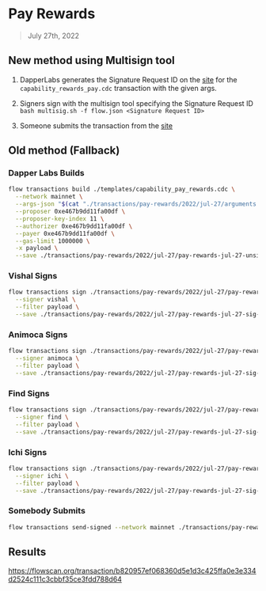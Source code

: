 # Pay Rewards
> July 27th, 2022

## New method using Multisign tool

1. DapperLabs generates the Signature Request ID on the [site](https://flow-multisig-git-service-account-onflow.vercel.app/mainnet) for the `capability_rewards_pay.cdc` transaction with the given args.

2. Signers sign with the multisign tool specifying the Signature Request ID
`bash multisig.sh -f flow.json <Signature Request ID>`

3. Someone submits the transaction from the [site](https://flow-multisig-git-service-account-onflow.vercel.app/mainnet)

## Old method (Fallback)

### Dapper Labs Builds


```sh
flow transactions build ./templates/capability_pay_rewards.cdc \
  --network mainnet \
  --args-json "$(cat "./transactions/pay-rewards/2022/jul-27/arguments.json")" \
  --proposer 0xe467b9dd11fa00df \
  --proposer-key-index 11 \
  --authorizer 0xe467b9dd11fa00df \
  --payer 0xe467b9dd11fa00df \
  --gas-limit 1000000 \
  -x payload \
  --save ./transactions/pay-rewards/2022/jul-27/pay-rewards-jul-27-unsigned.rlp
```

### Vishal Signs

```sh
flow transactions sign ./transactions/pay-rewards/2022/jul-27/pay-rewards-jul-27-unsigned.rlp \
  --signer vishal \
  --filter payload \
  --save ./transactions/pay-rewards/2022/jul-27/pay-rewards-jul-27-sig-1.rlp
```

### Animoca Signs

```sh
flow transactions sign ./transactions/pay-rewards/2022/jul-27/pay-rewards-jul-27-sig-1.rlp \
  --signer animoca \
  --filter payload \
  --save ./transactions/pay-rewards/2022/jul-27/pay-rewards-jul-27-sig-2.rlp
```

### Find Signs

```sh
flow transactions sign ./transactions/pay-rewards/2022/jul-27/pay-rewards-jul-27-sig-2.rlp \
  --signer find \
  --filter payload \
  --save ./transactions/pay-rewards/2022/jul-27/pay-rewards-jul-27-sig-3.rlp
```

### Ichi Signs

```sh
flow transactions sign ./transactions/pay-rewards/2022/jul-27/pay-rewards-jul-27-sig-3.rlp \
  --signer ichi \
  --filter payload \
  --save ./transactions/pay-rewards/2022/jul-27/pay-rewards-jul-27-sig-complete.rlp
```

### Somebody Submits

```sh
flow transactions send-signed --network mainnet ./transactions/pay-rewards/2022/jul-27/pay-rewards-jul-27-sig-complete.rlp
```

## Results

https://flowscan.org/transaction/b820957ef068360d5e1d3c425ffa0e3e334d2524c111c3cbbf35ce3fdd788d64
